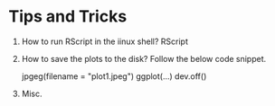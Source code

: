# Tips and Tricks

1. How to run RScript in the iinux shell?
   RScript <script-name>
   
2. How to save the plots to the disk?
   Follow the below code snippet.
   
   jpgeg(filename = "plot1.jpeg")
   ggplot(...)
   dev.off()
   
3. Misc.
